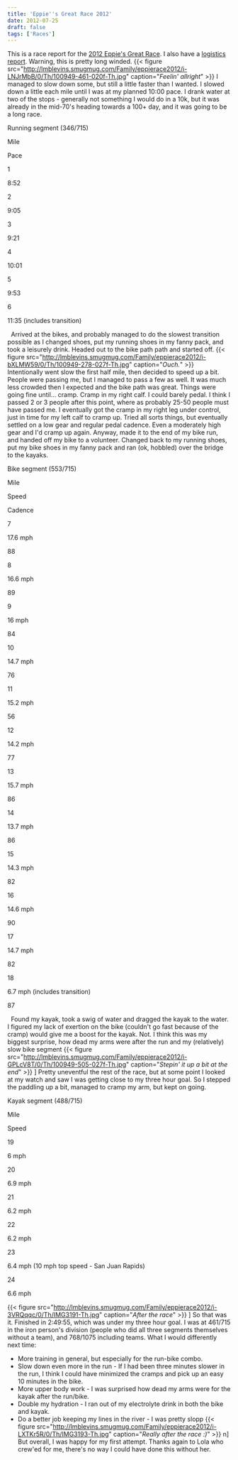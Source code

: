 ```yaml
---
title: 'Eppie''s Great Race 2012'
date: 2012-07-25
draft: false
tags: ['Races']
---
```


This is a race report for the [2012 Eppie's Great Race](http://www.eppiesgreatrace.org/). I also have a [logistics report](http://02ccd16.netsolhost.com/wp1/?p=1202). Warning, this is pretty long winded.
{{< figure src="http://lmblevins.smugmug.com/Family/eppierace2012/i-LNJrMbB/0/Th/100949-461-020f-Th.jpg" caption="*Feelin' allright*" >}}
I managed to slow down some, but still a little faster than I wanted. I slowed down a little each mile until I was at my planned 10:00 pace. I drank water at two of the stops - generally not something I would do in a 10k, but it was already in the mid-70's heading towards a 100+ day, and it was going to be a long race.

Running segment (346/715)

Mile

Pace

1

8:52

2

9:05

3

9:21

4

10:01

5

9:53

6

11:35 (includes transition)

  Arrived at the bikes, and probably managed to do the slowest transition possible as I changed shoes, put my running shoes in my fanny pack, and took a leisurely drink. Headed out to the bike path path and started off.
{{< figure src="http://lmblevins.smugmug.com/Family/eppierace2012/i-bXLMW59/0/Th/100949-278-027f-Th.jpg" caption="*Ouch.*" >}}
 Intentionally went slow the first half mile, then decided to speed up a bit. People were passing me, but I managed to pass a few as well. It was much less crowded then I expected and the bike path was great. Things were going fine until... cramp. Cramp in my right calf. I could barely pedal. I think I passed 2 or 3 people after this point, where as probably 25-50 people must have passed me. I eventually got the cramp in my right leg under control, just in time for my left calf to cramp up. Tried all sorts things, but eventually settled on a low gear and regular pedal cadence. Even a moderately high gear and I'd cramp up again. Anyway, made it to the end of my bike run, and handed off my bike to a volunteer. Changed back to my running shoes, put my bike shoes in my fanny pack and ran (ok, hobbled) over the bridge to the kayaks.

Bike segment (553/715)

Mile

Speed

Cadence

7

17.6 mph

88

8

16.6 mph

89

9

16 mph

84

10

14.7 mph

76

11

15.2 mph

56

12

14.2 mph

77

13

15.7 mph

86

14

13.7 mph

86

15

14.3 mph

82

16

14.6 mph

90

17

14.7 mph

82

18

6.7 mph (includes transition)

87

  Found my kayak, took a swig of water and dragged the kayak to the water. I figured my lack of exertion on the bike (couldn't go fast because of the cramp) would give me a boost for the kayak. Not. I think this was my biggest surprise, how dead my arms were after the run and my (relatively) slow bike segment
{{< figure src="http://lmblevins.smugmug.com/Family/eppierace2012/i-GPLcV8T/0/Th/100949-505-027f-Th.jpg" caption="*Stepin' it up a bit at the end*" >}}
] Pretty uneventful the rest of the race, but at some point I looked at my watch and saw I was getting close to my three hour goal. So I stepped the paddling up a bit, managed to cramp my arm, but kept on going.  

Kayak segment (488/715)

Mile

Speed

19

6 mph

20

6.9 mph

21

6.2 mph

22

6.2 mph

23

6.4 mph (10 mph top speed - San Juan Rapids)

24

6.6 mph

{{< figure src="http://lmblevins.smugmug.com/Family/eppierace2012/i-3VRQqqc/0/Th/IMG3191-Th.jpg" caption="*After the race*" >}}
\] So that was it. Finished in 2:49:55, which was under my three hour goal. I was at 461/715 in the iron person's division (people who did all three segments themselves without a team), and 768/1075 including teams. What I would differently next time:

*   More training in general, but especially for the run-bike combo.
*   Slow down even more in the run - If I had been three minutes slower in the run, I think I could have minimized the cramps and pick up an easy 10 minutes in the bike.
*   More upper body work - I was surprised how dead my arms were for the kayak after the run/bike.
*   Double my hydration - I ran out of my electrolyte drink in both the bike and kayak.
*   Do a better job keeping my lines in the river - I was pretty slopp
{{< figure src="http://lmblevins.smugmug.com/Family/eppierace2012/i-LXTKr5R/0/Th/IMG3193-Th.jpg" caption="*Really after the race :)*" >}}
n\] But overall, I was happy for my first attempt. Thanks again to Lola who crew'ed for me, there's no way I could have done this without her.
